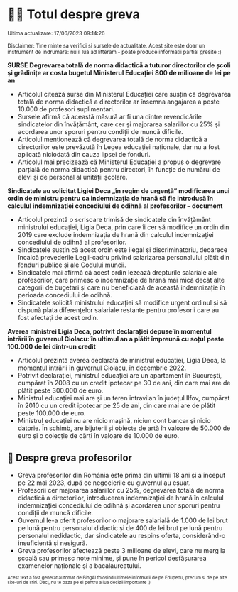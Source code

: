 # 👩‍🏫 Totul despre greva
<sub>Ultima actualizare: 17/06/2023 09:14:26</sub>

<sub>Disclaimer: Tine minte sa verifici si sursele de actualitate. Acest site este doar un instrument de indrumare: nu il lua ad litteram - poate produce informatii partial gresite :)</sub>

**SURSE Degrevarea totală de norma didactică a tuturor directorilor de școli și grădinițe ar costa bugetul Ministerul Educației 800 de milioane de lei pe an**

- Articolul citează surse din Ministerul Educației care susțin că degrevarea totală de norma didactică a directorilor ar însemna angajarea a peste 10.000 de profesori suplimentari.
- Sursele afirmă că această măsură ar fi una dintre revendicările sindicatelor din învățământ, care cer și majorarea salariilor cu 25% și acordarea unor sporuri pentru condiții de muncă dificile.
- Articolul menționează că degrevarea totală de norma didactică a directorilor este prevăzută în Legea educației naționale, dar nu a fost aplicată niciodată din cauza lipsei de fonduri.
- Articolul mai precizează că Ministerul Educației a propus o degrevare parțială de norma didactică pentru directori, în funcție de numărul de elevi și de personal al unității școlare.

**Sindicatele au solicitat Ligiei Deca „în regim de urgență” modificarea unui ordin de ministru pentru ca indemnizația de hrană să fie introdusă în calculul indemnizației concediului de odihnă al profesorilor – document**

- Articolul prezintă o scrisoare trimisă de sindicatele din învățământ ministrului educației, Ligia Deca, prin care îi cer să modifice un ordin din 2019 care exclude indemnizația de hrană din calculul indemnizației concediului de odihnă al profesorilor.
- Sindicatele susțin că acest ordin este ilegal și discriminatoriu, deoarece încalcă prevederile Legii-cadru privind salarizarea personalului plătit din fonduri publice și ale Codului muncii.
- Sindicatele mai afirmă că acest ordin lezează drepturile salariale ale profesorilor, care primesc o indemnizație de hrană mai mică decât alte categorii de bugetari și care nu beneficiază de această indemnizație în perioada concediului de odihnă.
- Sindicatele solicită ministrului educației să modifice urgent ordinul și să dispună plata diferențelor salariale restante pentru profesorii care au fost afectați de acest ordin.

**Averea ministrei Ligia Deca, potrivit declarației depuse în momentul intrării în guvernul Ciolacu: în ultimul an a plătit împreună cu soțul peste 100.000 de lei dintr-un credit**

- Articolul prezintă averea declarată de ministrul educației, Ligia Deca, la momentul intrării în guvernul Ciolacu, în decembrie 2022.
- Potrivit declarației, ministrul educației are un apartament în București, cumpărat în 2008 cu un credit ipotecar pe 30 de ani, din care mai are de plătit peste 300.000 de euro.
- Ministrul educației mai are și un teren intravilan în județul Ilfov, cumpărat în 2010 cu un credit ipotecar pe 25 de ani, din care mai are de plătit peste 100.000 de euro.
- Ministrul educației nu are nicio mașină, niciun cont bancar și nicio datorie. În schimb, are bijuterii și obiecte de artă în valoare de 50.000 de euro și o colecție de cărți în valoare de 10.000 de euro.

## 🏫 Despre greva profesorilor

- Greva profesorilor din România este prima din ultimii 18 ani și a început pe 22 mai 2023, după ce negocierile cu guvernul au eșuat.
- Profesorii cer majorarea salariilor cu 25%, degrevarea totală de norma didactică a directorilor, introducerea indemnizației de hrană în calculul indemnizației concediului de odihnă și acordarea unor sporuri pentru condiții de muncă dificile.
- Guvernul le-a oferit profesorilor o majorare salarială de 1.000 de lei brut pe lună pentru personalul didactic și de 400 de lei brut pe lună pentru personalul nedidactic, dar sindicatele au respins oferta, considerând-o insuficientă și nesigură.
- Greva profesorilor afectează peste 3 milioane de elevi, care nu merg la școală sau primesc note minime, și pune în pericol desfășurarea examenelor naționale și a bacalaureatului.


<sub><sub>Acest text a fost generat automat de BingAI folosind ultimele informatii de pe Edupedu, precum si de pe alte site-uri de stiri. Deci, nu te baza pe el pentru a lua decizii importante :)</sub></sub>